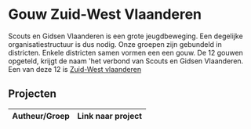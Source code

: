 # Gouw Zuid-West Vlaanderen

Scouts en Gidsen Vlaanderen is een grote jeugdbeweging. Een degelijke organisatiestructuur is dus nodig. 
Onze groepen zijn gebundeld in districten. Enkele districten samen vormen een een gouw. De 12 gouwen opgeteld, krijgt de
naam 'het verbond van Scouts en Gidsen Vlaanderen. Een van deze 12 is [Zuid-West vlaanderen](https://www.gouwzuidwestvlaanderen.be)

## Projecten 

| Autheur/Groep | Link naar project |
| ------------- | ----------------- |